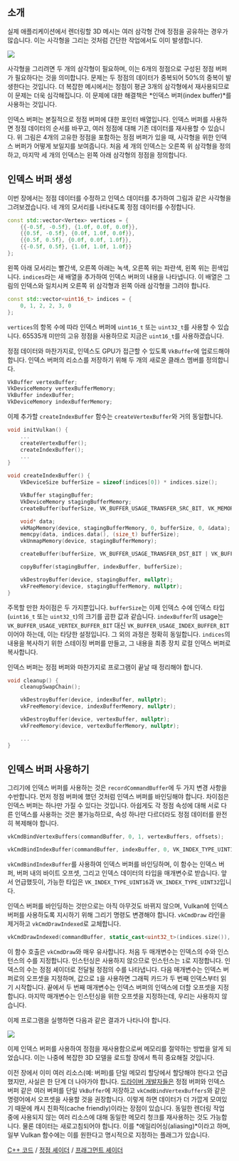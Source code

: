 ## 소개

실제 애플리케이션에서 렌더링할 3D 메시는 여러 삼각형 간에 정점을 공유하는 경우가 많습니다. 이는 사각형을 그리는 것처럼 간단한 작업에서도 이미 발생합니다.

![](/images/vertex_vs_index.svg)

사각형을 그리려면 두 개의 삼각형이 필요하며, 이는 6개의 정점으로 구성된 정점 버퍼가 필요하다는 것을 의미합니다. 문제는 두 정점의 데이터가 중복되어 50%의 중복이 발생한다는 것입니다. 더 복잡한 메시에서는 정점이 평균 3개의 삼각형에서 재사용되므로 이 문제는 더욱 심각해집니다. 이 문제에 대한 해결책은 *인덱스 버퍼(index buffer)*를 사용하는 것입니다.

인덱스 버퍼는 본질적으로 정점 버퍼에 대한 포인터 배열입니다. 인덱스 버퍼를 사용하면 정점 데이터의 순서를 바꾸고, 여러 정점에 대해 기존 데이터를 재사용할 수 있습니다. 위 그림은 4개의 고유한 정점을 포함하는 정점 버퍼가 있을 때, 사각형을 위한 인덱스 버퍼가 어떻게 보일지를 보여줍니다. 처음 세 개의 인덱스는 오른쪽 위 삼각형을 정의하고, 마지막 세 개의 인덱스는 왼쪽 아래 삼각형의 정점을 정의합니다.

## 인덱스 버퍼 생성

이번 장에서는 정점 데이터를 수정하고 인덱스 데이터를 추가하여 그림과 같은 사각형을 그려보겠습니다. 네 개의 모서리를 나타내도록 정점 데이터를 수정합니다.

```c++
const std::vector<Vertex> vertices = {
    {{-0.5f, -0.5f}, {1.0f, 0.0f, 0.0f}},
    {{0.5f, -0.5f}, {0.0f, 1.0f, 0.0f}},
    {{0.5f, 0.5f}, {0.0f, 0.0f, 1.0f}},
    {{-0.5f, 0.5f}, {1.0f, 1.0f, 1.0f}}
};
```

왼쪽 아래 모서리는 빨간색, 오른쪽 아래는 녹색, 오른쪽 위는 파란색, 왼쪽 위는 흰색입니다. `indices`라는 새 배열을 추가하여 인덱스 버퍼의 내용을 나타냅니다. 이 배열은 그림의 인덱스와 일치시켜 오른쪽 위 삼각형과 왼쪽 아래 삼각형을 그려야 합니다.

```c++
const std::vector<uint16_t> indices = {
    0, 1, 2, 2, 3, 0
};
```

`vertices`의 항목 수에 따라 인덱스 버퍼에 `uint16_t` 또는 `uint32_t`를 사용할 수 있습니다. 65535개 미만의 고유 정점을 사용하므로 지금은 `uint16_t`를 사용하겠습니다.

정점 데이터와 마찬가지로, 인덱스도 GPU가 접근할 수 있도록 `VkBuffer`에 업로드해야 합니다. 인덱스 버퍼의 리소스를 저장하기 위해 두 개의 새로운 클래스 멤버를 정의합니다.

```c++
VkBuffer vertexBuffer;
VkDeviceMemory vertexBufferMemory;
VkBuffer indexBuffer;
VkDeviceMemory indexBufferMemory;
```

이제 추가할 `createIndexBuffer` 함수는 `createVertexBuffer`와 거의 동일합니다.

```c++
void initVulkan() {
    ...
    createVertexBuffer();
    createIndexBuffer();
    ...
}

void createIndexBuffer() {
    VkDeviceSize bufferSize = sizeof(indices[0]) * indices.size();

    VkBuffer stagingBuffer;
    VkDeviceMemory stagingBufferMemory;
    createBuffer(bufferSize, VK_BUFFER_USAGE_TRANSFER_SRC_BIT, VK_MEMORY_PROPERTY_HOST_VISIBLE_BIT | VK_MEMORY_PROPERTY_HOST_COHERENT_BIT, stagingBuffer, stagingBufferMemory);

    void* data;
    vkMapMemory(device, stagingBufferMemory, 0, bufferSize, 0, &data);
    memcpy(data, indices.data(), (size_t) bufferSize);
    vkUnmapMemory(device, stagingBufferMemory);

    createBuffer(bufferSize, VK_BUFFER_USAGE_TRANSFER_DST_BIT | VK_BUFFER_USAGE_INDEX_BUFFER_BIT, VK_MEMORY_PROPERTY_DEVICE_LOCAL_BIT, indexBuffer, indexBufferMemory);

    copyBuffer(stagingBuffer, indexBuffer, bufferSize);

    vkDestroyBuffer(device, stagingBuffer, nullptr);
    vkFreeMemory(device, stagingBufferMemory, nullptr);
}
```

주목할 만한 차이점은 두 가지뿐입니다. `bufferSize`는 이제 인덱스 수에 인덱스 타입(`uint16_t` 또는 `uint32_t`)의 크기를 곱한 값과 같습니다. `indexBuffer`의 usage는 `VK_BUFFER_USAGE_VERTEX_BUFFER_BIT` 대신 `VK_BUFFER_USAGE_INDEX_BUFFER_BIT`이어야 하는데, 이는 타당한 설정입니다. 그 외의 과정은 정확히 동일합니다. `indices`의 내용을 복사하기 위한 스테이징 버퍼를 만들고, 그 내용을 최종 장치 로컬 인덱스 버퍼로 복사합니다.

인덱스 버퍼는 정점 버퍼와 마찬가지로 프로그램이 끝날 때 정리해야 합니다.

```c++
void cleanup() {
    cleanupSwapChain();

    vkDestroyBuffer(device, indexBuffer, nullptr);
    vkFreeMemory(device, indexBufferMemory, nullptr);

    vkDestroyBuffer(device, vertexBuffer, nullptr);
    vkFreeMemory(device, vertexBufferMemory, nullptr);

    ...
}
```

## 인덱스 버퍼 사용하기

그리기에 인덱스 버퍼를 사용하는 것은 `recordCommandBuffer`에 두 가지 변경 사항을 수반합니다. 먼저 정점 버퍼에 했던 것처럼 인덱스 버퍼를 바인딩해야 합니다. 차이점은 인덱스 버퍼는 하나만 가질 수 있다는 것입니다. 아쉽게도 각 정점 속성에 대해 서로 다른 인덱스를 사용하는 것은 불가능하므로, 속성 하나만 다르더라도 정점 데이터를 완전히 복제해야 합니다.

```c++
vkCmdBindVertexBuffers(commandBuffer, 0, 1, vertexBuffers, offsets);

vkCmdBindIndexBuffer(commandBuffer, indexBuffer, 0, VK_INDEX_TYPE_UINT16);
```

`vkCmdBindIndexBuffer`를 사용하여 인덱스 버퍼를 바인딩하며, 이 함수는 인덱스 버퍼, 버퍼 내의 바이트 오프셋, 그리고 인덱스 데이터의 타입을 매개변수로 받습니다. 앞서 언급했듯이, 가능한 타입은 `VK_INDEX_TYPE_UINT16`과 `VK_INDEX_TYPE_UINT32`입니다.

인덱스 버퍼를 바인딩하는 것만으로는 아직 아무것도 바뀌지 않으며, Vulkan에 인덱스 버퍼를 사용하도록 지시하기 위해 그리기 명령도 변경해야 합니다. `vkCmdDraw` 라인을 제거하고 `vkCmdDrawIndexed`로 교체합니다.

```c++
vkCmdDrawIndexed(commandBuffer, static_cast<uint32_t>(indices.size()), 1, 0, 0, 0);
```

이 함수 호출은 `vkCmdDraw`와 매우 유사합니다. 처음 두 매개변수는 인덱스의 수와 인스턴스의 수를 지정합니다. 인스턴싱은 사용하지 않으므로 인스턴스는 `1`로 지정합니다. 인덱스의 수는 정점 셰이더로 전달될 정점의 수를 나타냅니다. 다음 매개변수는 인덱스 버퍼로의 오프셋을 지정하며, 값으로 `1`을 사용하면 그래픽 카드가 두 번째 인덱스부터 읽기 시작합니다. 끝에서 두 번째 매개변수는 인덱스 버퍼의 인덱스에 더할 오프셋을 지정합니다. 마지막 매개변수는 인스턴싱을 위한 오프셋을 지정하는데, 우리는 사용하지 않습니다.

이제 프로그램을 실행하면 다음과 같은 결과가 나타나야 합니다.

![](/images/indexed_rectangle.png)

이제 인덱스 버퍼를 사용하여 정점을 재사용함으로써 메모리를 절약하는 방법을 알게 되었습니다. 이는 나중에 복잡한 3D 모델을 로드할 장에서 특히 중요해질 것입니다.

이전 장에서 이미 여러 리소스(예: 버퍼)를 단일 메모리 할당에서 할당해야 한다고 언급했지만, 사실은 한 단계 더 나아가야 합니다. [드라이버 개발자들은](https://developer.nvidia.com/vulkan-memory-management) 정점 버퍼와 인덱스 버퍼 같은 여러 버퍼를 단일 `VkBuffer`에 저장하고 `vkCmdBindVertexBuffers`와 같은 명령어에서 오프셋을 사용할 것을 권장합니다. 이렇게 하면 데이터가 더 가깝게 모여있기 때문에 캐시 친화적(cache friendly)이라는 장점이 있습니다. 동일한 렌더링 작업 중에 사용되지 않는 여러 리소스에 대해 동일한 메모리 청크를 재사용하는 것도 가능합니다. 물론 데이터는 새로고침되어야 합니다. 이를 *에일리어싱(aliasing)*이라고 하며, 일부 Vulkan 함수에는 이를 원한다고 명시적으로 지정하는 플래그가 있습니다.

[C++ 코드](/code/21_index_buffer.cpp) /
[정점 셰이더](/code/18_shader_vertexbuffer.vert) /
[프래그먼트 셰이더](/code/18_shader_vertexbuffer.frag)